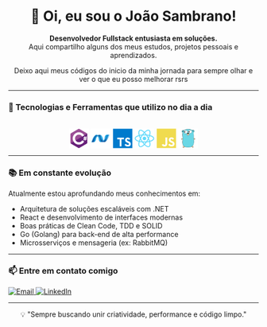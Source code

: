 <h1 align="center">👋 Oi, eu sou o João Sambrano!</h1>

<p align="center">
  <b>Desenvolvedor Fullstack entusiasta em soluções.</b><br>
  Aqui compartilho alguns dos meus estudos, projetos pessoais e aprendizados.
</p>

<p align="center">
  Deixo aqui meus códigos do inicio da minha jornada para sempre olhar e ver o que eu posso melhorar rsrs
</p>

---

### 🚀 Tecnologias e Ferramentas que utilizo no dia a dia

<div align="center" style="display: inline_block"><br>
  <img align="center" alt="Joao-Csharp" height="40" width="40" src="https://raw.githubusercontent.com/devicons/devicon/master/icons/csharp/csharp-original.svg" title="C#">
  <img align="center" alt="Joao-Dotnet" height="40" width="40" src="https://raw.githubusercontent.com/devicons/devicon/master/icons/dot-net/dot-net-original.svg" title=".NET">
  <img align="center" alt="Joao-Ts" height="40" width="40" src="https://raw.githubusercontent.com/devicons/devicon/master/icons/typescript/typescript-plain.svg" title="TypeScript">
  <img align="center" alt="Joao-React" height="40" width="40" src="https://raw.githubusercontent.com/devicons/devicon/master/icons/react/react-original.svg" title="React">
  <img align="center" alt="Joao-Js" height="40" width="40" src="https://raw.githubusercontent.com/devicons/devicon/master/icons/javascript/javascript-plain.svg" title="JavaScript">
    <img align="center" alt="Joao-Go" height="40" width="40" src="https://raw.githubusercontent.com/devicons/devicon/master/icons/go/go-original.svg" title="Go">
</div>

---

### 📚 Em constante evolução

Atualmente estou aprofundando meus conhecimentos em:
- Arquitetura de soluções escaláveis com .NET 
- React e desenvolvimento de interfaces modernas
- Boas práticas de Clean Code, TDD e SOLID
- Go (Golang) para back-end de alta performance
- Microsserviços e mensageria (ex: RabbitMQ)

---

### 📫 Entre em contato comigo

<div align="left">
  <a href="mailto:joaosambranodev@gmail.com" target="_blank">
    <img src="https://img.shields.io/badge/-Gmail-D14836?style=for-the-badge&logo=gmail&logoColor=white" alt="Email" />
  </a>
  <a href="https://www.linkedin.com/in/joao-sambrano/" target="_blank">
    <img src="https://img.shields.io/badge/-LinkedIn-0A66C2?style=for-the-badge&logo=linkedin&logoColor=white" alt="LinkedIn" />
  </a>
</div>

---

<p align="center">
  💡 "Sempre buscando unir criatividade, performance e código limpo."
</p>

